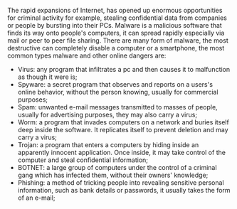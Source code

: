 The rapid expansions of Internet, has opened up enormous opportunities for criminal activity for example, stealing confidential data from companies or people by bursting into their PCs. 
Malware is a malicious software that finds its way onto people's computers, it can spread rapidly especially via mail or peer to peer file sharing. There are many form of malware, the most destructive can completely disable a computer or a smartphone, the most common types malware and other online dangers are:

- Virus: any program that infiltrates a pc and then causes it to malfunction as though it were is;
- Spyware: a secret program that observes and reports on a users's online behavior, without the person knowing, usually for commercial purposes;
- Spam: unwanted e-mail messages transmitted to masses of people, usually for advertising purposes, they may also carry a virus;
- Worm: a program that invades computers on a network and buries itself deep inside the software. It replicates itself to prevent deletion and may carry a virus;
- Trojan: a program that enters a computers by hiding inside an apparently innocent application. Once inside, it may take control of the computer and steal confidential information;
- BOTNET: a large group of computers under the control of a criminal gang which has infected them, without their owners' knowledge;
- Phishing: a method of tricking people into revealing sensitive personal information, such as bank details or passwords, it usually takes the form of an e-mail;